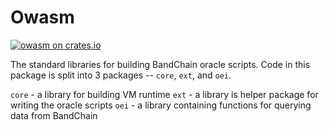 # Owasm

[![owasm on crates.io](https://img.shields.io/crates/v/owasm.svg)](https://crates.io/crates/owasm)

The standard libraries for building BandChain oracle scripts. Code in this package is split into 3 packages -- `core`, `ext`, and `oei`.

`core` - a library for building VM runtime
`ext` - a library is helper package for writing the oracle scripts 
`oei` - a library containing functions for querying data from BandChain
